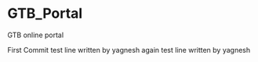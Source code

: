 # GTB_Portal
GTB online portal

First Commit
test line written by yagnesh
again test line written by yagnesh